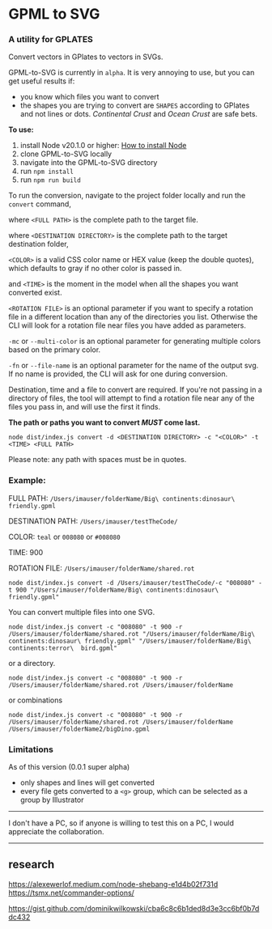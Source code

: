 # GPML to SVG
### A utility for GPLATES

Convert vectors in GPlates to vectors in SVGs.

GPML-to-SVG is currently in `alpha`. It is very annoying to use, but you can get useful results if:

- you know which files you want to convert
- the shapes you are trying to convert are `SHAPES` according to GPlates and not lines or dots. _Continental Crust_ and _Ocean Crust_ are safe bets.


**To use:**
1. install Node v20.1.0 or higher: [How to install Node](https://nodejs.org/en/learn/getting-started/how-to-install-nodejs)
2. clone GPML-to-SVG locally
3. navigate into the GPML-to-SVG directory
4. run `npm install`
5. run `npm run build`


To run the conversion, navigate to the project folder locally and run the `convert` command, 

where  `<FULL PATH>` is the complete path to the target file. 

where  `<DESTINATION DIRECTORY>` is the complete path to the target destination folder, 

`<COLOR>` is a valid CSS color name or HEX value (keep the double quotes), which defaults to gray if no other color is passed in.

and `<TIME>` is the moment in the model when all the shapes you want converted exist.

`<ROTATION FILE>` is an optional parameter if you want to specify a rotation file in a different location than any of the directories you list. Otherwise the CLI will look for a rotation file near files you have added as parameters. 

`-mc` or `--multi-color` is an optional parameter for generating multiple colors based on the primary color.

`-fn` or `--file-name` is an optional parameter for the name of the output svg. If no name is provided, the CLI will ask for one during conversion.

Destination, time and a file to convert are required. If you're not passing in a directory of files, the tool will attempt to find a rotation file near any of the files you pass in, and will use the first it finds.

**The path or paths you want to convert *MUST* come last.**

`node dist/index.js convert -d <DESTINATION DIRECTORY> -c "<COLOR>" -t <TIME> <FULL PATH>`

Please note: any path with spaces must be in quotes.

### Example:
FULL PATH: `/Users/imauser/folderName/Big\ continents:dinosaur\ friendly.gpml`

DESTINATION PATH: `/Users/imauser/testTheCode/`

COLOR: `teal` or `008080` or `#008080`

TIME: 900

ROTATION FILE: `/Users/imauser/folderName/shared.rot`

`node dist/index.js convert -d /Users/imauser/testTheCode/-c "008080" -t 900 "/Users/imauser/folderName/Big\ continents:dinosaur\ friendly.gpml"`

You can convert multiple files into one SVG.

`node dist/index.js convert -c "008080" -t 900 -r /Users/imauser/folderName/shared.rot "/Users/imauser/folderName/Big\ continents:dinosaur\ friendly.gpml" "/Users/imauser/folderName/Big\ continents:terror\  bird.gpml"`

or a directory.

`node dist/index.js convert -c "008080" -t 900 -r /Users/imauser/folderName/shared.rot /Users/imauser/folderName`

or combinations

`node dist/index.js convert -c "008080" -t 900 -r /Users/imauser/folderName/shared.rot /Users/imauser/folderName /Users/imauser/folderName2/bigDino.gpml`

### Limitations
As of this version (0.0.1 super alpha) 
- only shapes and lines will get converted
- every file gets converted to a `<g>` group, which can be selected as a group by Illustrator

-----------
I don't have a PC, so if anyone is willing to test this on a PC, I would appreciate the collaboration.


------------

## research

https://alexewerlof.medium.com/node-shebang-e1d4b02f731d
https://tsmx.net/commander-options/

https://gist.github.com/dominikwilkowski/cba6c8c6b1ded8d3e3cc6bf0b7ddc432